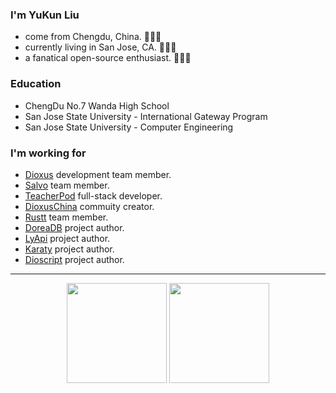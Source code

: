 <!-- ![image](https://github.com/halfrost/halfrost/blob/master/icons/header_.png) -->
<!-- 
<p align="center">
<img src="https://readme-typing-svg.herokuapp.com?size=18&duration=6000&lines=Rust+%7C+Python+%7C+PHP+%7C+Go+Developer"></img>
</p> -->

### I'm YuKun Liu

* come from Chengdu, China. 🌱🌱🌱
* currently living in San Jose, CA. 🔰🔰🔰
* a fanatical open-source enthusiast. 🚀🚀🚀
 
### Education

* ChengDu No.7 Wanda High School
* San Jose State University - International Gateway Program
* San Jose State University - Computer Engineering

### I'm working for

* [Dioxus](https://dioxuslabs.com) development team member.
* [Salvo](https://salvo.rs) team member.
* [TeacherPod](https://github.com/commune-org/teacher-pod) full-stack developer.
* [DioxusChina](http://www.dioxus.cn) commuity creator.
* [Rustt](https://rustt.org) team member.
* [DoreaDB](https://dorea.mrxzx.info) project author.
* [LyApi](https://gitee.com/mrxzx/LyApi) project author.
* [Karaty](https://karaty.mrxzx.info) project author.
* [Dioscript](https://github.com/mrxiaozhuox/dioscript) project author.

---

<p align="center">
  <img height="160" src="https://github-readme-stats.vercel.app/api/top-langs/?username=mrxiaozhuox&theme=react&hide=html,css,dockerfile,shell,ejs,stylus&count_private=true&show_icons=true&hide_border=true&layout=compact"/>
  
  <img height="160" src="https://github-readme-stats.vercel.app/api?username=mrxiaozhuox&count_private=true&show_icons=true&theme=react&include_all_commits=true&hide_border=true"/>
</p>
